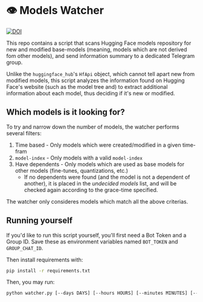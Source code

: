 # 👁️ Models Watcher

[![DOI](https://img.shields.io/badge/Join%20Telegram%20Group!--blue?logo=telegram&style=social)](https://t.me/models_watcher)

This repo contains a script that scans Hugging Face models repository for new and modified base-models (meaning, models which are not derived fom other models),
and send information summary to a dedicated Telegram group.

Unlike the `huggingface_hub`'s `HfApi` object, which cannot tell apart new from modified models, this script analyzes the information
found on Hugging Face's website (such as the model tree and) to extract additional information about each model, thus deciding if it's
new or modified.

## Which models is it looking for?
To try and narrow down the number of models, the watcher performs several filters:
1. Time based - Only models which were created/modified in a given time-fram
2. `model-index` - Only models with a valid `model-index` 
3. Have dependents - Only models which are used as base models for other models (fine-tunes, quantizations, etc.)
   - ׁIf no dependents were found (and the model is not a dependent of another), it is placed in the _undecided models_ list, and will be checked again according to the grace-time specified.

The watcher only consideres models which match all the above criterias. 


## Running yourself
If you'd like to run this script yourself, you'll first need a Bot Token and a Group ID.
Save these as environment variables named `BOT_TOKEN` and `GROUP_CHAT_ID`.

Then install requirements with:
```bash
pip install -r requirements.txt
```

Then, you may run:
```bash
python watcher.py [--days DAYS] [--hours HOURS] [--minutes MINUTES] [--grace-time GRACE]
```
